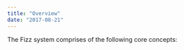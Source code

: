 ```yaml
---
title: "Overview"
date: "2017-08-21"
---
```


The Fizz system comprises of the following core concepts: